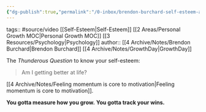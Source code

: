 ```yaml
---
{"dg-publish":true,"permalink":"/0-inbox/brendon-burchard-self-esteem-and-success-mindset/"}
---
```


tags:: #source/video [[Self-Esteem\|Self-Esteem]] [[2 Areas/Personal Growth MOC\|Personal Growth MOC]] [[3 Resources/Psychology\|Psychology]]
author:: [[4 Archive/Notes/Brendon Burchard\|Brendon Burchard]] [[4 Archive/Notes/GrowthDay\|GrowthDay]]

The *Thunderous Question* to know your self-esteem:

> Am I getting better at life?

[[4 Archive/Notes/Feeling momentum is core to motivation\|Feeling momentum is core to motivation]].

**You gotta measure how you grow.**
**You gotta track your wins.**
